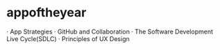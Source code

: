 # appoftheyear
·      App Strategies  ·      GitHub and Collaboration  ·      The Software Development Live Cycle(SDLC)  ·      Principles of UX Design
